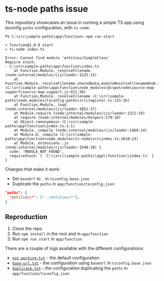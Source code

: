 # ts-node paths issue

This repository showcases an issue in running a simple TS app using tsconfig `paths` configuration, with `ts-node`.

```
PS C:\src\sample-paths\app\function> npm run start

> function@1.0.0 start
> ts-node index.ts

Error: Cannot find module 'entities/SimpleClass'
Require stack:
- C:\src\sample-paths\app\function\index.ts
    at Function.Module._resolveFilename (node:internal/modules/cjs/loader:1225:15)
    at Function.Module._resolveFilename.sharedData.moduleResolveFilenameHook.installedValue (C:\src\sample-paths\app\function\node_modules\@cspotcode\source-map-support\source-map-support.js:811:30)
    at Function.Module._resolveFilename (C:\src\sample-paths\node_modules\tsconfig-paths\src\register.ts:115:36)
    at Function.Module._load (node:internal/modules/cjs/loader:1051:27)
    at Module.require (node:internal/modules/cjs/loader:1311:19)
    at require (node:internal/modules/helpers:179:18)
    at Object.<anonymous> (C:\src\sample-paths\app\function\index.ts:1:1)
    at Module._compile (node:internal/modules/cjs/loader:1469:14)
    at Module.m._compile (C:\src\sample-paths\app\function\node_modules\ts-node\src\index.ts:1618:23)
    at Module._extensions..js (node:internal/modules/cjs/loader:1548:10) {
  code: 'MODULE_NOT_FOUND',
  requireStack: [ 'C:\\src\\sample-paths\\app\\function\\index.ts' ]
}
```

Changes that make it work:
* Set `baseUrl` to `.` in `tsconfig.base.json`
* Duplicate the `paths` in `app/function/tsconfig.json`:

```json
"paths": {
  "entities/*": ["../entities/*"],
}
```

## Reproduction

1. Clone the repo
2. Run `npm install` in the root and in `app/function`
3. Run `npm run start` in `app/function`

There are a couple of logs available with the different configurations:
* [`not-working.txt`](./logs/not-working.txt) - the default configuration
* [`base-url.txt`](./logs/base-url.txt) - the configuration using `baseUrl` in `tsconfig.base.json`
* [`duplicate.txt`](./logs/duplicate.txt) - the configuration duplicating the `paths` in `app/function/tsconfig.json`
